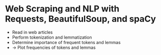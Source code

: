 # Web Scraping and NLP with Requests, BeautifulSoup, and spaCy

* Read in web articles
* Perform tokenization and lemmatization
* Determine importance of frequent tokens and lemmas
* -> Plot frequencies of tokens and lemmas
